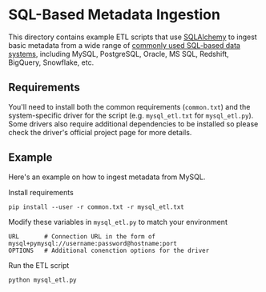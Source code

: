 # SQL-Based Metadata Ingestion

This directory contains example ETL scripts that use [SQLAlchemy](https://www.sqlalchemy.org/) to ingest basic metadata
from a wide range of [commonly used SQL-based data systems](https://docs.sqlalchemy.org/en/13/dialects/index.html),
including MySQL, PostgreSQL, Oracle, MS SQL, Redshift, BigQuery, Snowflake, etc.

## Requirements

You'll need to install both the common requirements (`common.txt`) and the system-specific driver for the script (e.g.
`mysql_etl.txt` for `mysql_etl.py`). Some drivers also require additional dependencies to be installed so please check
the driver's official project page for more details.

## Example

Here's an example on how to ingest metadata from MySQL.

Install requirements

```
pip install --user -r common.txt -r mysql_etl.txt
```

Modify these variables in `mysql_etl.py` to match your environment

```
URL       # Connection URL in the form of mysql+pymysql://username:password@hostname:port
OPTIONS   # Additional conenction options for the driver
```

Run the ETL script

```
python mysql_etl.py
```
